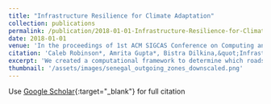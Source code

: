 ```yaml
---
title: "Infrastructure Resilience for Climate Adaptation"
collection: publications
permalink: /publication/2018-01-01-Infrastructure-Resilience-for-Climate-Adaptation
date: 2018-01-01
venue: 'In the proceedings of 1st ACM SIGCAS Conference on Computing and Sustainable Societies (COMPASS)'
citation: 'Caleb Robinson*, Amrita Gupta*, Bistra Dilkina,&quot;Infrastructure Resilience for Climate Adaptation.&quot; In the proceedings of 1st ACM SIGCAS Conference on Computing and Sustainable Societies (COMPASS), 2018.'
excerpt: 'We created a computational framework to determine which roads in Senegal should be fortified against flooding in order to maximize accessibility under a fixed budget. We combined road network data, data about different flooding scenarios, and human mobility data to estimate how accessibility over the road network in Senegal would be affected under different flooding scenarios. We found that optimizing over different accessibility measures give nonuniform improvements to mobility in different parts of the country, and demonstrate the tradeoffs between the available budget for road network repairs and the overall benefit of the repairs.'
thumbnail: '/assets/images/senegal_outgoing_zones_downscaled.png'
---
```


Use [Google Scholar](https://scholar.google.com/scholar?q=Infrastructure+Resilience+for+Climate+Adaptation){:target="_blank"} for full citation